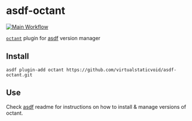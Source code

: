 # asdf-octant

[![Main Workflow](https://github.com/virtualstaticvoid/asdf-octant/actions/workflows/workflow.yml/badge.svg?branch=main)](https://github.com/virtualstaticvoid/asdf-octant/actions/workflows/workflow.yml)

[`octant`][util] plugin for [asdf](https://github.com/asdf-vm/asdf) version manager

## Install

```
asdf plugin-add octant https://github.com/virtualstaticvoid/asdf-octant.git
```

## Use

Check [asdf](https://github.com/asdf-vm/asdf) readme for instructions on how to install & manage versions of octant.

[util]: https://github.com/vmware-tanzu/octant
